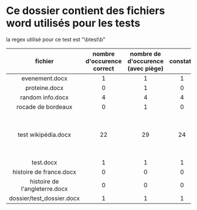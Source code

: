 # Ce dossier contient des fichiers word utilisés pour les tests

la regex utilisé pour ce test est "\btest\b"

|fichier|nombre d'occurence correct| nombre de d'occurence (avec piège)|constaté|commentaire|
|:-:|:-:|:-:|:-:|:-:|
|evenement.docx|1|1|1|☑|
|proteine.docx|0|1|0|☑|
|random info.docx|4|4|4|☑|
|rocade de bordeaux|0|1|0|☑|
|test wikipédia.docx|22|29|24|☒ le mot test est présent dans des liens non affichés sur word|
|test.docx|1|1|1|☑|
|histoire de france.docx|0|0|0|☑|
|histoire de l'angleterre.docx|0|0|0|☑|
|dossier/test_dossier.docx| 1 | 1 |1|☑|